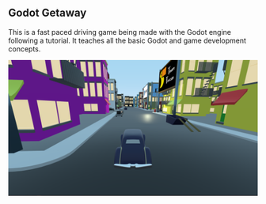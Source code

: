 ## Godot Getaway

This is a fast paced driving game being made with the Godot engine following a tutorial. It teaches all the basic Godot and game development concepts.

![Screenshot of the game.](./pictures/screenshot.png)